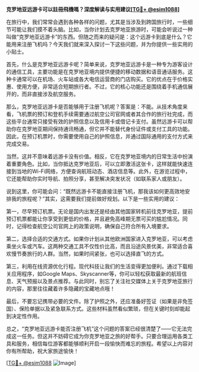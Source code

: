 **克罗地亚远游卡可以註冊飛機嗎？深度解读与实用建议[[TG💪+ @esim1088](https://t.me/s/esim1088)]**

在旅行中，我们常常会遇到各种各样的问题，尤其是当涉及到跨国旅行时，一些细节可能让我们摸不着头脑。比如，当你计划去克罗地亚旅游时，可能会听说过一种叫做“克罗地亚远游卡”的东西。但随之而来的疑问是：这个远游卡到底是什么？它能用来注册飞机吗？今天我们就来深入探讨一下这些问题，并为你提供一些实用的小贴士。

首先，什么是克罗地亚远游卡呢？简单来说，克罗地亚远游卡是一种专为游客设计的通信工具，主要功能是在克罗地亚境内提供便捷的移动数据和语音通话服务。这种卡通常可以在机场、火车站或各大电信运营商的门店购买。它的优点在于价格实惠、使用方便，非常适合短期旅行者。不过，它的核心功能还是围绕着手机通信展开的，而非直接涉及航空服务。

那么，克罗地亚远游卡是否能够用于注册飞机呢？答案是：不能。从技术角度来看，飞机票的预订和登机手续需要通过航空公司官网或者其合作的旅行社完成，而这些平台通常只接受有效的护照信息以及信用卡或借记卡支付。虽然远游卡可以帮助你在克罗地亚期间保持通讯畅通，但它并不能替代身份证件或支付工具的功能。因此，在预订机票时，你需要使用自己的护照信息，并通过国际通用的支付方式来完成交易。

当然，这并不意味着远游卡没有价值。相反，它在克罗地亚境内的日常生活中扮演着重要角色。比如，当你抵达克罗地亚后，可以立即激活这张卡，这样就能快速连接到当地的Wi-Fi网络，方便查询航班动态、酒店信息等。此外，在游览过程中，它还能帮助你实时导航、拍照分享，甚至解决突发状况（如联系家人或朋友）。

说到这里，你可能会问：“既然远游卡不能直接注册飞机，那我该如何更高效地安排我的旅程呢？”其实，这需要我们提前做好规划。以下是一些实用的建议：

第一，尽早预订机票。无论是国内出发还是经由其他国家转机前往克罗地亚，提前预订机票都能让你享受到更低的价格，并且避免高峰期无票可买的尴尬情况。同时，记得检查航空公司官网上的政策说明，确保自己符合所有入境要求。

第二，选择合适的交通方式。如果你计划从其他欧洲国家进入克罗地亚，可以考虑乘坐火车或汽车。这两种交通工具不仅性价比高，而且沿途风景优美，非常适合喜欢慢节奏旅行的人群。当然，如果时间紧张，也可以选择直飞的方式。

第三，利用在线资源优化行程。现代科技让我们的生活变得更加便利。通过下载相关应用程序，如Google Maps、Skyscanner等，你可以轻松获取最新的航班信息、天气预报以及景点推荐。与此同时，别忘了关注社交媒体上关于克罗地亚旅行的内容，那里往往藏着许多隐藏的宝藏地点哦！

最后，不要忘记携带必要的文件。除了护照之外，还应准备好签证（如果是非免签国）、保险单据以及紧急联系方式。这些材料虽然看似繁琐，但在关键时刻却能起到决定性作用。

总之，“克罗地亚远游卡能否注册飞机”这个问题的答案已经很清楚了——它无法完成这一任务。但这并不妨碍它成为你克罗地亚之旅的好帮手。只要合理运用各类工具和服务，相信每位游客都能够顺利开启一段愉快而难忘的旅程。希望以上内容对你有所帮助，祝大家旅途愉快！

[[TG💪+ @esim1088](https://t.me/s/esim1088) ![Image](https://i.postimg.cc/4NQfJmqS/Snipaste-2025-05-13-00-14-12.png)]